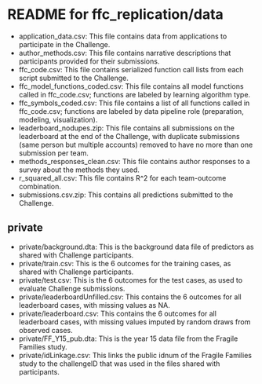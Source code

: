 # README for ffc_replication/data

- application_data.csv: This file contains data from applications to participate in the Challenge.
- author_methods.csv: This file contains narrative descriptions that participants provided for their submissions.
- ffc_code.csv: This file contains serialized function call lists from each script submitted to the Challenge.
- ffc_model_functions_coded.csv: This file contains all model functions called in ffc_code.csv; functions are labeled by learning algorithm type.
- ffc_symbols_coded.csv: This file contains a list of all functions called in ffc_code.csv; functions are labeled by data pipeline role (preparation, modeling, visualization).
- leaderboard_nodupes.zip: This file contains all submissions on the leaderboard at the end of the Challenge, with duplicate submissions (same person but multiple accounts) removed to have no more than one submission per team.
- methods_responses_clean.csv: This file contains author responses to a survey about the methods they used.
- r_squared_all.csv: This file contains R^2 for each team-outcome combination.
- submissions.csv.zip: This contains all predictions submitted to the Challenge.

## private

- private/background.dta: This is the background data file of predictors as shared with Challenge participants.
- private/train.csv: This is the 6 outcomes for the training cases, as shared with Challenge participants.
- private/test.csv: This is the 6 outcomes for the test cases, as used to evaluate Challenge submissions.
- private/leaderboardUnfilled.csv: This contains the 6 outcomes for all leaderboard cases, with missing values as NA.
- private/leaderboard.csv: This contains the 6 outcomes for all leaderboard cases, with missing values imputed by random draws from observed cases.
- private/FF_Y15_pub.dta: This is the year 15 data file from the Fragile Families study.
- private/idLinkage.csv: This links the public idnum of the Fragile Families study to the challengeID that was used in the files shared with participants.

